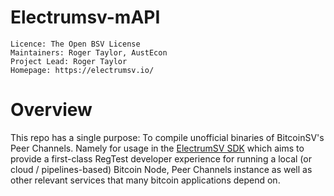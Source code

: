 Electrumsv-mAPI
================

    Licence: The Open BSV License
    Maintainers: Roger Taylor, AustEcon
    Project Lead: Roger Taylor
    Homepage: https://electrumsv.io/


Overview
========

This repo has a single purpose: To compile unofficial binaries of 
BitcoinSV's Peer Channels. Namely for usage in the 
[ElectrumSV SDK](https://pypi.org/project/electrumsv-sdk) which aims
to provide a first-class RegTest developer experience for running a local
(or cloud / pipelines-based) Bitcoin Node, Peer Channels instance as well as 
other relevant services that many bitcoin applications depend on.
